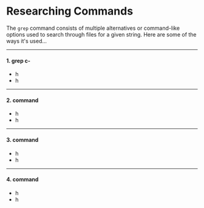 # Researching Commands
The ```grep``` command consists of multiple alternatives or command-like options used to search through files for a given string. Here are some of the ways it's used... 

***

#### 1. grep c-
  * h
  * h

***

#### 2. command
  * h
  * h

***

#### 3. command
  * h
  * h

***

#### 4. command
  * h
  * h

